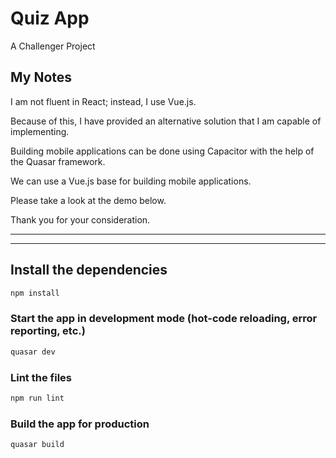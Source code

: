 # Quiz App

A Challenger Project

## My Notes

I am not fluent in React; instead, I use Vue.js.

Because of this, I have provided an alternative solution that I am capable of implementing.

Building mobile applications can be done using Capacitor with the help of the Quasar framework.

We can use a Vue.js base for building mobile applications.

Please take a look at the demo below.

Thank you for your consideration.

---

---
## Install the dependencies
```bash
npm install
```

### Start the app in development mode (hot-code reloading, error reporting, etc.)
```bash
quasar dev
```


### Lint the files
```bash
npm run lint
```

### Build the app for production
```bash
quasar build
```
